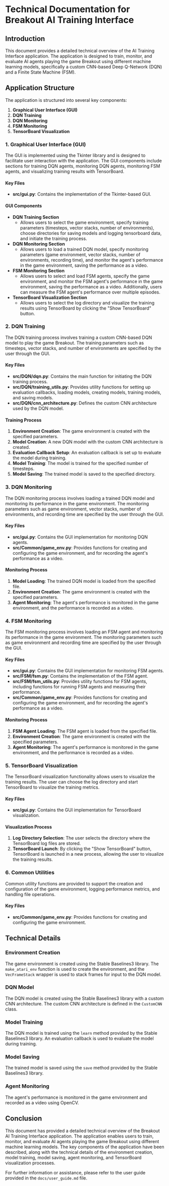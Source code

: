 # Technical Documentation for Breakout AI Training Interface

## Introduction

This document provides a detailed technical overview of the AI Training Interface application. The application is designed to train, monitor, and evaluate AI agents playing the game Breakout using different machine learning models, specifically a custom CNN-based Deep Q-Network (DQN) and a Finite State Machine (FSM).

## Application Structure

The application is structured into several key components:

1. **Graphical User Interface (GUI)**
2. **DQN Training**
3. **DQN Monitoring**
4. **FSM Monitoring**
5. **TensorBoard Visualization**

### 1. Graphical User Interface (GUI)

The GUI is implemented using the Tkinter library and is designed to facilitate user interaction with the application. The GUI components include sections for training DQN agents, monitoring DQN agents, monitoring FSM agents, and visualizing training results with TensorBoard.

#### Key Files

- **src/gui.py**: Contains the implementation of the Tkinter-based GUI.

#### GUI Components

- **DQN Training Section**
  - Allows users to select the game environment, specify training parameters (timesteps, vector stacks, number of environments), choose directories for saving models and logging tensorboard data, and initiate the training process.
- **DQN Monitoring Section**
  - Allows users to load a trained DQN model, specify monitoring parameters (game environment, vector stacks, number of environments, recording time), and monitor the agent's performance in the game environment, saving the performance as a video.
- **FSM Monitoring Section**
  - Allows users to select and load FSM agents, specify the game environment, and monitor the FSM agent's performance in the game environment, saving the performance as a video. Additionally, users can measure the FSM agent's performance over multiple episodes.
- **TensorBoard Visualization Section**
  - Allows users to select the log directory and visualize the training results using TensorBoard by clicking the "Show TensorBoard" button.

### 2. DQN Training

The DQN training process involves training a custom CNN-based DQN model to play the game Breakout. The training parameters such as timesteps, vector stacks, and number of environments are specified by the user through the GUI.

#### Key Files

- **src/DQN/dqn.py**: Contains the main function for initiating the DQN training process.
- **src/DQN/training_utils.py**: Provides utility functions for setting up evaluation callbacks, loading models, creating models, training models, and saving models.
- **src/DQN/cnn_architecture.py**: Defines the custom CNN architecture used by the DQN model.

#### Training Process

1. **Environment Creation**: The game environment is created with the specified parameters.
2. **Model Creation**: A new DQN model with the custom CNN architecture is created.
3. **Evaluation Callback Setup**: An evaluation callback is set up to evaluate the model during training.
4. **Model Training**: The model is trained for the specified number of timesteps.
5. **Model Saving**: The trained model is saved to the specified directory.

### 3. DQN Monitoring

The DQN monitoring process involves loading a trained DQN model and monitoring its performance in the game environment. The monitoring parameters such as game environment, vector stacks, number of environments, and recording time are specified by the user through the GUI.

#### Key Files

- **src/gui.py**: Contains the GUI implementation for monitoring DQN agents.
- **src/Common/game_env.py**: Provides functions for creating and configuring the game environment, and for recording the agent's performance as a video.

#### Monitoring Process

1. **Model Loading**: The trained DQN model is loaded from the specified file.
2. **Environment Creation**: The game environment is created with the specified parameters.
3. **Agent Monitoring**: The agent's performance is monitored in the game environment, and the performance is recorded as a video.

### 4. FSM Monitoring

The FSM monitoring process involves loading an FSM agent and monitoring its performance in the game environment. The monitoring parameters such as game environment and recording time are specified by the user through the GUI.

#### Key Files

- **src/gui.py**: Contains the GUI implementation for monitoring FSM agents.
- **src/FSM/fsm.py**: Contains the implementation of the FSM agent.
- **src/FSM/fsm_utils.py**: Provides utility functions for FSM agents, including functions for running FSM agents and measuring their performance.
- **src/Common/game_env.py**: Provides functions for creating and configuring the game environment, and for recording the agent's performance as a video.

#### Monitoring Process

1. **FSM Agent Loading**: The FSM agent is loaded from the specified file.
2. **Environment Creation**: The game environment is created with the specified parameters.
3. **Agent Monitoring**: The agent's performance is monitored in the game environment, and the performance is recorded as a video.

### 5. TensorBoard Visualization

The TensorBoard visualization functionality allows users to visualize the training results. The user can choose the log directory and start TensorBoard to visualize the training metrics.

#### Key Files

- **src/gui.py**: Contains the GUI implementation for TensorBoard visualization.

#### Visualization Process

1. **Log Directory Selection**: The user selects the directory where the TensorBoard log files are stored.
2. **TensorBoard Launch**: By clicking the "Show TensorBoard" button, TensorBoard is launched in a new process, allowing the user to visualize the training results.

### 6. Common Utilities

Common utility functions are provided to support the creation and configuration of the game environment, logging performance metrics, and handling file operations.

#### Key Files

- **src/Common/game_env.py**: Provides functions for creating and configuring the game environment.

## Technical Details

### Environment Creation

The game environment is created using the Stable Baselines3 library. The `make_atari_env` function is used to create the environment, and the `VecFrameStack` wrapper is used to stack frames for input to the DQN model.

### DQN Model

The DQN model is created using the Stable Baselines3 library with a custom CNN architecture. The custom CNN architecture is defined in the `CustomCNN` class.

### Model Training

The DQN model is trained using the `learn` method provided by the Stable Baselines3 library. An evaluation callback is used to evaluate the model during training.

### Model Saving

The trained model is saved using the `save` method provided by the Stable Baselines3 library.

### Agent Monitoring

The agent's performance is monitored in the game environment and recorded as a video using OpenCV.

## Conclusion

This document has provided a detailed technical overview of the Breakout AI Training Interface application. The application enables users to train, monitor, and evaluate AI agents playing the game Breakout using different machine learning models. The key components of the application have been described, along with the technical details of the environment creation, model training, model saving, agent monitoring, and TensorBoard visualization processes.

For further information or assistance, please refer to the user guide provided in the `docs/user_guide.md` file.